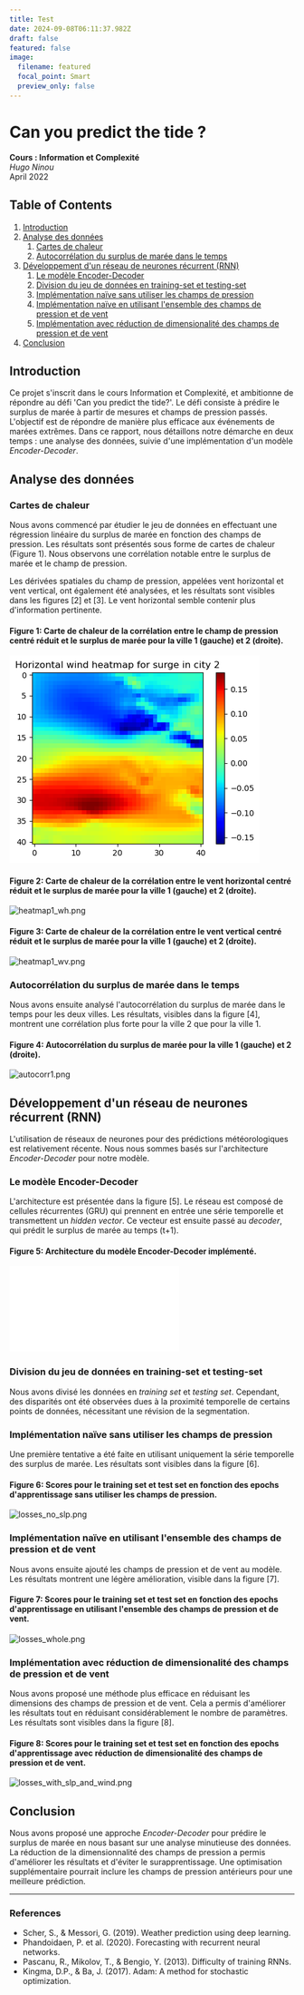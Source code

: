 ```yaml
---
title: Test
date: 2024-09-08T06:11:37.982Z
draft: false
featured: false
image:
  filename: featured
  focal_point: Smart
  preview_only: false
---
```

# Can you predict the tide ?

**Cours : Information et Complexité**  
_Hugo Ninou_  
April 2022

## Table of Contents

1. [Introduction](#introduction)  
2. [Analyse des données](#analyse-des-donnees)  
    1. [Cartes de chaleur](#cartes-de-chaleur)  
    2. [Autocorrélation du surplus de marée dans le temps](#autocorrelation-du-surplus-de-maree-dans-le-temps)  
3. [Développement d'un réseau de neurones récurrent (RNN)](#developpement-dun-reseau-de-neurones-recurrent-rnn)  
    1. [Le modèle Encoder-Decoder](#le-modele-encoder-decoder)  
    2. [Division du jeu de données en training-set et testing-set](#division-du-jeu-de-donnees-en-training-set-et-testing-set)  
    3. [Implémentation naïve sans utiliser les champs de pression](#implementation-naive-sans-utiliser-les-champs-de-pression)  
    4. [Implémentation naïve en utilisant l'ensemble des champs de pression et de vent](#implementation-naive-en-utilisant-lensemble-des-champs-de-pression-et-de-vent)  
    5. [Implémentation avec réduction de dimensionalité des champs de pression et de vent](#implementation-avec-reduction-de-dimensionalite-des-champs-de-pression-et-de-vent)  
4. [Conclusion](#conclusion)

## Introduction

Ce projet s'inscrit dans le cours Information et Complexité, et ambitionne de répondre au défi 'Can you predict the tide?'. Le défi consiste à prédire le surplus de marée à partir de mesures et champs de pression passés. L'objectif est de répondre de manière plus efficace aux événements de marées extrêmes. Dans ce rapport, nous détaillons notre démarche en deux temps : une analyse des données, suivie d'une implémentation d'un modèle _Encoder-Decoder_.

## Analyse des données

### Cartes de chaleur

Nous avons commencé par étudier le jeu de données en effectuant une régression linéaire du surplus de marée en fonction des champs de pression. Les résultats sont présentés sous forme de cartes de chaleur (Figure 1). Nous observons une corrélation notable entre le surplus de marée et le champ de pression.

Les dérivées spatiales du champ de pression, appelées vent horizontal et vent vertical, ont également été analysées, et les résultats sont visibles dans les figures \[2\] et \[3\]. Le vent horizontal semble contenir plus d'information pertinente.

#### Figure 1: Carte de chaleur de la corrélation entre le champ de pression centré réduit et le surplus de marée pour la ville 1 (gauche) et 2 (droite).
![heatmap1_p.png](heatmap1_p.png)

#### Figure 2: Carte de chaleur de la corrélation entre le vent horizontal centré réduit et le surplus de marée pour la ville 1 (gauche) et 2 (droite).
![heatmap1_wh.png](heatmap1_wh.png)

#### Figure 3: Carte de chaleur de la corrélation entre le vent vertical centré réduit et le surplus de marée pour la ville 1 (gauche) et 2 (droite).
![heatmap1_wv.png](heatmap1_wv.png)

### Autocorrélation du surplus de marée dans le temps

Nous avons ensuite analysé l'autocorrélation du surplus de marée dans le temps pour les deux villes. Les résultats, visibles dans la figure \[4\], montrent une corrélation plus forte pour la ville 2 que pour la ville 1.

#### Figure 4: Autocorrélation du surplus de marée pour la ville 1 (gauche) et 2 (droite).
![autocorr1.png](autocorr1.png)

## Développement d'un réseau de neurones récurrent (RNN)

L'utilisation de réseaux de neurones pour des prédictions météorologiques est relativement récente. Nous nous sommes basés sur l'architecture _Encoder-Decoder_ pour notre modèle.

### Le modèle Encoder-Decoder

L'architecture est présentée dans la figure \[5\]. Le réseau est composé de cellules récurrentes (GRU) qui prennent en entrée une série temporelle et transmettent un _hidden vector_. Ce vecteur est ensuite passé au _decoder_, qui prédit le surplus de marée au temps \(t+1\).

#### Figure 5: Architecture du modèle Encoder-Decoder implémenté.
![encoder_decoder.pdf](encoder_decoder.pdf)

### Division du jeu de données en training-set et testing-set

Nous avons divisé les données en _training set_ et _testing set_. Cependant, des disparités ont été observées dues à la proximité temporelle de certains points de données, nécessitant une révision de la segmentation.

### Implémentation naïve sans utiliser les champs de pression

Une première tentative a été faite en utilisant uniquement la série temporelle des surplus de marée. Les résultats sont visibles dans la figure \[6\].

#### Figure 6: Scores pour le training set et test set en fonction des epochs d'apprentissage sans utiliser les champs de pression.
![losses_no_slp.png](losses_no_slp.png)

### Implémentation naïve en utilisant l'ensemble des champs de pression et de vent

Nous avons ensuite ajouté les champs de pression et de vent au modèle. Les résultats montrent une légère amélioration, visible dans la figure \[7\].

#### Figure 7: Scores pour le training set et test set en fonction des epochs d'apprentissage en utilisant l'ensemble des champs de pression et de vent.
![losses_whole.png](losses_whole.png)

### Implémentation avec réduction de dimensionalité des champs de pression et de vent

Nous avons proposé une méthode plus efficace en réduisant les dimensions des champs de pression et de vent. Cela a permis d'améliorer les résultats tout en réduisant considérablement le nombre de paramètres. Les résultats sont visibles dans la figure \[8\].

#### Figure 8: Scores pour le training set et test set en fonction des epochs d'apprentissage avec réduction de dimensionalité des champs de pression et de vent.
![losses_with_slp_and_wind.png](losses_with_slp_and_wind.png)

## Conclusion

Nous avons proposé une approche _Encoder-Decoder_ pour prédire le surplus de marée en nous basant sur une analyse minutieuse des données. La réduction de la dimensionnalité des champs de pression a permis d'améliorer les résultats et d'éviter le surapprentissage. Une optimisation supplémentaire pourrait inclure les champs de pression antérieurs pour une meilleure prédiction.

---

### References

- Scher, S., & Messori, G. (2019). Weather prediction using deep learning.
- Phandoidaen, P. et al. (2020). Forecasting with recurrent neural networks.
- Pascanu, R., Mikolov, T., & Bengio, Y. (2013). Difficulty of training RNNs.
- Kingma, D.P., & Ba, J. (2017). Adam: A method for stochastic optimization.
